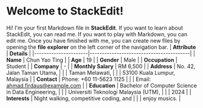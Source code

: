 # Welcome to StackEdit!

Hi! I'm your first Markdown file in **StackEdit**. If you want to learn about StackEdit, you can read me. If you want to play with Markdown, you can edit me. Once you have finished with me, you can create new files by opening the **file explorer** on the left corner of the navigation bar.
| **Attribute**       | **Details**                             |
|----------------------|-----------------------------------------|
| **Name**            | Chun Yao Ting                           |
| **Age**             | 19                                        |
| **Gender**          | Male                                    |
| **Occupation**      | Student                                 |
| **Company**         | -                                      |
| **Monthly Salary**  | RM 6,500                                |
| **Address**         | No. 42, Jalan Taman Utama,             |
|                      | Taman Melawati,                       |
|                      | 53100 Kuala Lumpur, Malaysia          |
| **Contact**         | Phone: +60 11-5623 1125                |
|                      | Email: ahmad.firdaus@example.com      |
| **Education**       | Bachelor of Computer Science in Data Engineering,        |
|                      | Universiti Teknologi Malaysia (UTM),  |
|                      | 2024                                   |
| **Interests**       | Night walking,  competitive coding, and |
|                      | enjoy musics.                           |

